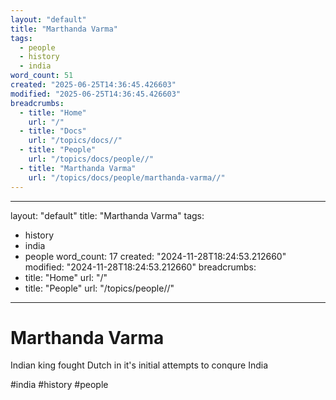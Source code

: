 ```yaml
---
layout: "default"
title: "Marthanda Varma"
tags:
  - people
  - history
  - india
word_count: 51
created: "2025-06-25T14:36:45.426603"
modified: "2025-06-25T14:36:45.426603"
breadcrumbs:
  - title: "Home"
    url: "/"
  - title: "Docs"
    url: "/topics/docs//"
  - title: "People"
    url: "/topics/docs/people//"
  - title: "Marthanda Varma"
    url: "/topics/docs/people/marthanda-varma//"
---
```

---
layout: "default"
title: "Marthanda Varma"
tags:
  - history
  - india
  - people
word_count: 17
created: "2024-11-28T18:24:53.212660"
modified: "2024-11-28T18:24:53.212660"
breadcrumbs:
  - title: "Home"
    url: "/"
  - title: "People"
    url: "/topics/people//"
---
# Marthanda Varma

Indian king fought Dutch in it's initial attempts to conqure India

#india #history #people